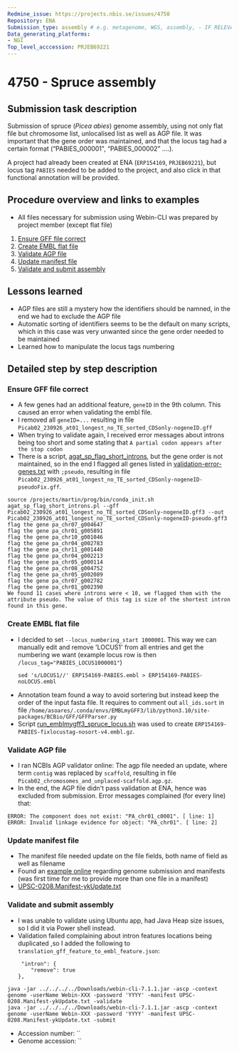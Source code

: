 ```yaml
---
Redmine_issue: https://projects.nbis.se/issues/4750
Repository: ENA
Submission_type: assembly # e.g. metagenome, WGS, assembly, - IF RELEVANT
Data_generating_platforms:
- NGI
Top_level_acccession: PRJEB69221
---
```


# 4750 - Spruce assembly

## Submission task description
Submission of spruce (*Picea abies*) genome assembly, using not only flat file but chromosome list, unlocalised list as well as AGP file. It was important that the gene order was maintained, and that the locus tag had a certain format (“PABIES_000001", “PABIES_000002” ....).

A project had already been created at ENA (`ERP154169`, `PRJEB69221`), but locus tag `PABIES` needed to be added to the project, and also click in that functional annotation will be provided.

## Procedure overview and links to examples

* All files necessary for submission using Webin-CLI was prepared by project member (except flat file)

1. [Ensure GFF file correct](#ensure-gff-file-correct)
1. [Create EMBL flat file](#create-embl-flat-file)
1. [Validate AGP file](#validate-agp-file)
1. [Update manifest file](#update-manifest-file)
1. [Validate and submit assembly](#validate-and-submit-assembly)

## Lessons learned
* AGP files are still a mystery how the identifiers should be namned, in the end we had to exclude the AGP file
* Automatic sorting of identifiers seems to be the default on many scripts, which in this case was very unwanted since the gene order needed to be maintained
* Learned how to manipulate the locus tags numbering

## Detailed step by step description

### Ensure GFF file correct
* A few genes had an additional feature, `geneID` in the 9th column. This caused an error when validating the embl file.
* I removed all `geneID=...` resulting in file `Picab02_230926_at01_longest_no_TE_sorted_CDSonly-nogeneID.gff`
* When trying to validate again, I received error messages about introns being too short and some stating that `A partial codon appears after the stop codon`
* There is a script, [agat_sp_flag_short_introns](https://agat.readthedocs.io/en/latest/tools/agat_sp_flag_short_introns.html), but the gene order is not maintained, so in the end I flagged all genes listed in [validation-error-genes.txt](./data/validation-error-genes.txt) with `;pseudo`, resulting in file `Picab02_230926_at01_longest_no_TE_sorted_CDSonly-nogeneID-pseudoFix.gff`.
```
source /projects/martin/prog/bin/conda_init.sh
agat_sp_flag_short_introns.pl --gff Picab02_230926_at01_longest_no_TE_sorted_CDSonly-nogeneID.gff3 --out Picab02_230926_at01_longest_no_TE_sorted_CDSonly-nogeneID-pseudo.gff3
flag the gene pa_chr07_g004647
flag the gene pa_chr01_g005891
flag the gene pa_chr10_g001046
flag the gene pa_chr04_g002783
flag the gene pa_chr11_g001440
flag the gene pa_chr04_g002213
flag the gene pa_chr05_g000114
flag the gene pa_chr08_g004752
flag the gene pa_chr05_g002089
flag the gene pa_chr07_g002782
flag the gene pa_chr01_g002390
We found 11 cases where introns were < 10, we flagged them with the attribute pseudo. The value of this tag is size of the shortest intron found in this gene.
```

### Create EMBL flat file
* I decided to set `--locus_numbering_start 1000001`. This way we can manually edit and remove 'LOCUS1' from all entries and get the numbering we want (example locus row is then `/locus_tag="PABIES_LOCUS1000001"`)
    ```
    sed 's/LOCUS1//' ERP154169-PABIES.embl > ERP154169-PABIES-noLOCUS.embl
    ```
* Annotation team found a way to avoid sortering but instead keep the order of the input fasta file. It requires to comment out `all_ids.sort` in file `/home/asoares/.conda/envs/EMBLmyGFF3/lib/python3.10/site-packages/BCBio/GFF/GFFParser.py`
* Script [run_emblmygff3_spruce_locus.sh](./scripts/run_emblmygff3_spruce_locus.sh) was used to create `ERP154169-PABIES-fixlocustag-nosort-v4.embl.gz`.

### Validate AGP file
* I ran NCBIs AGP validator online: The agp file needed an update, where term `contig` was replaced by `scaffold`, resulting in file `Picab02_chromosomes_and_unplaced-scaffold.agp.gz`.
* In the end, the AGP file didn't pass validation at ENA, hence was excluded from submission. Error messages complained (for every line) that:
```
ERROR: The component does not exist: "PA_chr01_c0001". [ line: 1]
ERROR: Invalid linkage evidence for object: "PA_chr01". [ line: 2]
``` 

### Update manifest file
* The manifest file needed update on the file fields, both name of field as well as filename
* Found an [example online](https://bioinformaticsworkbook.org/dataWrangling/ena-genome-submission.html#gsc.tab=0) regarding genome submission and manifests (was first time for me to provide more than one file in a manifest)
* [UPSC-0208.Manifest-ykUpdate.txt](./data/UPSC-0208.Manifest-ykUpdate.txt)

### Validate and submit assembly
* I was unable to validate using Ubuntu app, had Java Heap size issues, so I did it via Power shell instead.
* Validation failed complaining about intron features locations being duplicated ,so I added the following to `translation_gff_feature_to_embl_feature.json`:
    ```
     "intron": {
        "remove": true
    },
    ```

```
java -jar ../../../../Downloads/webin-cli-7.1.1.jar -ascp -context genome -userName Webin-XXX -password 'YYYY' -manifest UPSC-0208.Manifest-ykUpdate.txt -validate
java -jar ../../../../Downloads/webin-cli-7.1.1.jar -ascp -context genome -userName Webin-XXX -password 'YYYY' -manifest UPSC-0208.Manifest-ykUpdate.txt -submit
```
* Accession number: ``
* Genome accession: ``
